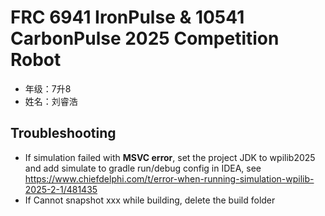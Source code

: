 # FRC 6941 IronPulse & 10541 CarbonPulse 2025 Competition Robot

- 年级：7升8
- 姓名：刘睿浩

## Troubleshooting

- If simulation failed with **MSVC error**, set the project JDK to wpilib2025 and add simulate to gradle run/debug
  config in IDEA, see https://www.chiefdelphi.com/t/error-when-running-simulation-wpilib-2025-2-1/481435
- If Cannot snapshot xxx while building, delete the build folder
